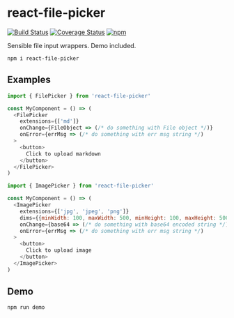 # react-file-picker

[![Build Status](https://travis-ci.org/meinstein/react-file-picker.svg?branch=master)](https://travis-ci.org/meinstein/react-file-picker)
[![Coverage Status](https://coveralls.io/repos/github/meinstein/react-file-picker/badge.svg?branch=master)](https://coveralls.io/github/meinstein/react-file-picker?branch=master)
[![npm](https://img.shields.io/npm/v/react-file-picker.svg)](https://www.npmjs.com/package/react-file-picker)

Sensible file input wrappers. Demo included.

`npm i react-file-picker`

## Examples

```js
import { FilePicker } from 'react-file-picker'

const MyComponent = () => (
  <FilePicker
    extensions={['md']}
    onChange={FileObject => (/* do something with File object */)}
    onError={errMsg => (/* do something with err msg string */)
  >
    <button>
      Click to upload markdown
    </button>
  </FilePicker>
)
```

```js
import { ImagePicker } from 'react-file-picker'

const MyComponent = () => (
  <ImagePicker
    extensions={['jpg', 'jpeg', 'png']}
    dims={{minWidth: 100, maxWidth: 500, minHeight: 100, maxHeight: 500}}
    onChange={base64 => (/* do something with base64 encoded string */)
    onError={errMsg => (/* do something with err msg string */)
  >
    <button>
      Click to upload image
    </button>
  </ImagePicker>
)
```

## Demo

```
npm run demo
```

